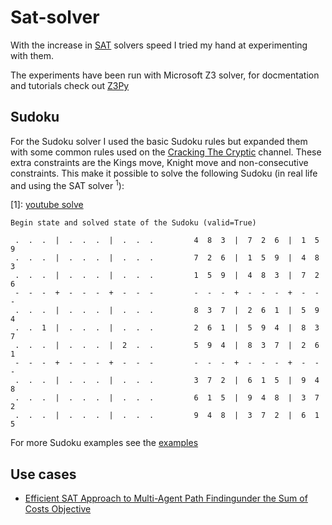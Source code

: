 # Sat-solver

With the increase in [SAT][sat-wiki] solvers speed I tried my hand at experimenting with them.

The experiments have been run with Microsoft Z3 solver, for docmentation and tutorials check out [Z3Py][z3py-docs]


[sat-wiki]: https://en.wikipedia.org/wiki/Boolean_satisfiability_problem
[z3py-docs]: https://ericpony.github.io/z3py-tutorial/guide-examples.htm


## Sudoku

For the Sudoku solver I used the basic Sudoku rules but expanded them with some common rules used on the [Cracking The Cryptic][ctc] channel.
These extra constraints are the Kings move, Knight move and non-consecutive constraints. This make it possible to solve the following Sudoku (in real life and using the SAT solver <sup>1</sup>):


[ctc]: https://www.youtube.com/channel/UCC-UOdK8-mIjxBQm_ot1T-Q
[1]: [youtube solve](https://www.youtube.com/watch?v=yKf9aUIxdb4)

```
Begin state and solved state of the Sudoku (valid=True)

 .  .  .  |  .  .  .  |  .  .  . 		 4  8  3  |  7  2  6  |  1  5  9 
 .  .  .  |  .  .  .  |  .  .  . 		 7  2  6  |  1  5  9  |  4  8  3 
 .  .  .  |  .  .  .  |  .  .  . 		 1  5  9  |  4  8  3  |  7  2  6 
 -  -  -  +  -  -  -  +  -  -  - 		 -  -  -  +  -  -  -  +  -  -  - 
 .  .  .  |  .  .  .  |  .  .  . 		 8  3  7  |  2  6  1  |  5  9  4 
 .  .  1  |  .  .  .  |  .  .  . 		 2  6  1  |  5  9  4  |  8  3  7 
 .  .  .  |  .  .  .  |  2  .  . 		 5  9  4  |  8  3  7  |  2  6  1 
 -  -  -  +  -  -  -  +  -  -  - 		 -  -  -  +  -  -  -  +  -  -  - 
 .  .  .  |  .  .  .  |  .  .  . 		 3  7  2  |  6  1  5  |  9  4  8 
 .  .  .  |  .  .  .  |  .  .  . 		 6  1  5  |  9  4  8  |  3  7  2 
 .  .  .  |  .  .  .  |  .  .  . 		 9  4  8  |  3  7  2  |  6  1  5
```

For more Sudoku examples see the [examples](/sudoku/examples.py)

## Use cases
- [Efficient SAT Approach to Multi-Agent Path Findingunder the Sum of Costs Objective](https://www.andrew.cmu.edu/user/gswagner/workshop/IJCAI_2016_WOMPF_paper_5.pdf)
